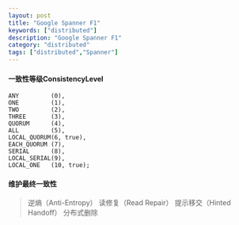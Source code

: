 ```yaml
---
layout: post
title: "Google Spanner F1"
keywords: ["distributed"]
description: "Google Spanner F1"
category: "distributed"
tags: ["distributed","Spanner"]
---
```



#### 一致性等级ConsistencyLevel
```
ANY         (0),
ONE         (1),
TWO         (2),
THREE       (3),
QUORUM      (4),
ALL         (5),
LOCAL_QUORUM(6, true),
EACH_QUORUM (7),
SERIAL      (8),
LOCAL_SERIAL(9),
LOCAL_ONE   (10, true);
```

#### 维护最终一致性
>逆熵（Anti-Entropy）
读修复（Read Repair）
提示移交（Hinted Handoff）
分布式删除
